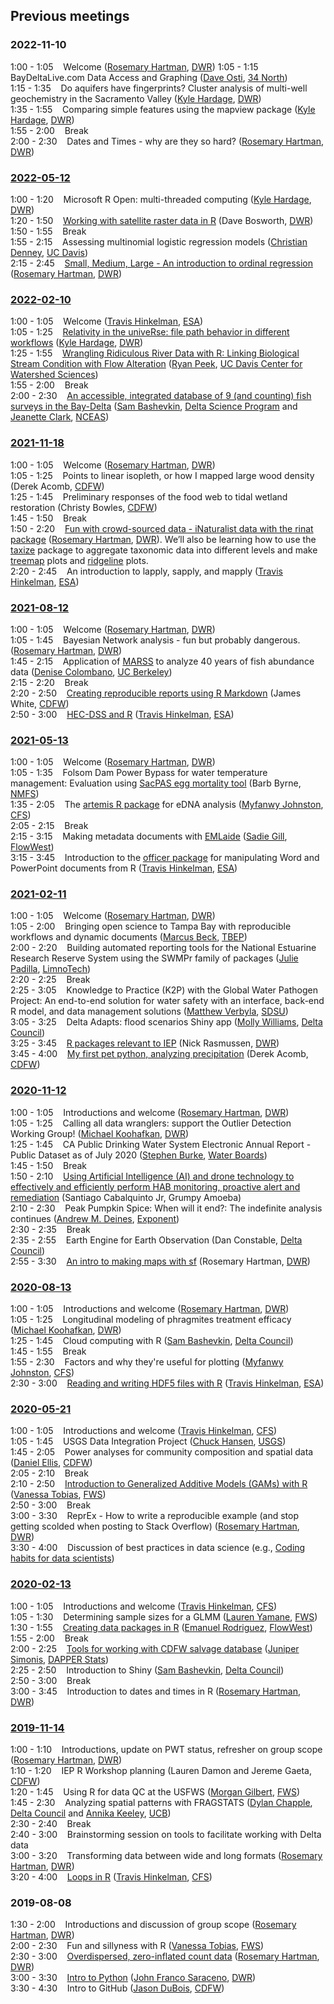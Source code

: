 ## Previous meetings

### 2022-11-10

1:00 - 1:05 &nbsp;&nbsp; Welcome ([Rosemary Hartman](https://www.linkedin.com/in/rosemary-hartman-1b3b53bb/), [DWR](https://water.ca.gov/)) 
1:05 - 1:15 &nbsp;&nbsp; BayDeltaLive.com Data Access and Graphing ([Dave Osti](https://www.linkedin.com/in/david-osti-9189a57/), [34 North](https://www.34north.com/))    
1:15 - 1:35 &nbsp;&nbsp; Do aquifers have fingerprints? Cluster analysis of multi-well geochemistry in the Sacramento Valley ([Kyle Hardage](https://www.linkedin.com/in/kylehbroach/), [DWR](https://water.ca.gov/))  
1:35 - 1:55 &nbsp;&nbsp; Comparing simple features using the mapview package ([Kyle Hardage](https://www.linkedin.com/in/kylehbroach/), [DWR](https://water.ca.gov/))  
1:55 - 2:00 &nbsp;&nbsp; Break  
2:00 - 2:30 &nbsp;&nbsp; Dates and Times - why are they so hard? ([Rosemary Hartman](https://www.linkedin.com/in/rosemary-hartman-1b3b53bb/), [DWR](https://water.ca.gov/)) 

### [2022-05-12](https://github.com/InteragencyEcologicalProgram/DataScience/tree/master/2022.05.12)

1:00 - 1:20 &nbsp;&nbsp; Microsoft R Open: multi-threaded computing ([Kyle Hardage](https://www.linkedin.com/in/kylehbroach/), [DWR](https://water.ca.gov/))  
1:20 - 1:50 &nbsp;&nbsp; [Working with satellite raster data in R](presentations/Working_with_raster_data_R/raster_data_slides.html) (Dave Bosworth, [DWR](https://water.ca.gov/))  
1:50 - 1:55 &nbsp;&nbsp; Break  
1:55 - 2:15 &nbsp;&nbsp; Assessing multinomial logistic regression models ([Christian Denney](https://scholar.google.com/citations?user=eAYScTMAAAAJ&hl=en), [UC Davis](https://www.ogfishlab.com/people/))   
2:15 - 2:45 &nbsp;&nbsp; [Small, Medium, Large - An introduction to ordinal regression](presentations/ordinalregressions.html)  ([Rosemary Hartman](https://www.linkedin.com/in/rosemary-hartman-1b3b53bb/), [DWR](https://water.ca.gov/)) 

### [2022-02-10](https://github.com/InteragencyEcologicalProgram/DataScience/tree/master/2022.02.10)

1:00 - 1:05 &nbsp;&nbsp; Welcome ([Travis Hinkelman](https://www.travishinkelman.com/), [ESA](https://esassoc.com/))  
1:05 - 1:25 &nbsp;&nbsp; [Relativity in the univeRse: file path behavior in different workflows](presentations/Relativity-in-the-univeRse.pdf) ([Kyle Hardage](https://www.linkedin.com/in/kylehbroach/), [DWR](https://water.ca.gov/))  
1:25 - 1:55 &nbsp;&nbsp; [Wrangling Ridiculous River Data with R: Linking Biological Stream Condition with Flow Alteration](presentations/Wrangling_River_Data_peek2022.pdf) ([Ryan Peek](https://ryanpeek.org/), [UC Davis Center for Watershed Sciences](https://watershed.ucdavis.edu/))    
1:55 - 2:00 &nbsp;&nbsp; Break  
2:00 - 2:30 &nbsp;&nbsp; [An accessible, integrated database of 9 (and counting) fish surveys in the Bay-Delta](https://github.com/InteragencyEcologicalProgram/DataScience/blob/master/2022.02.10/Bashevkin%20and%20Clark%20deltafish%20Data%20Science%20PWT%20presentation%20Feb%202022.pptx) ([Sam Bashevkin](https://sbashevkin.wixsite.com/larvecology/), [Delta Science Program](https://deltacouncil.ca.gov/delta-science-program/) and [Jeanette Clark](https://www.linkedin.com/in/jeanette-clark-8b11a0120/), [NCEAS](https://www.nceas.ucsb.edu/))   

### [2021-11-18](https://github.com/InteragencyEcologicalProgram/DataScience/tree/master/2021.11.18)

1:00 - 1:05 &nbsp;&nbsp; Welcome ([Rosemary Hartman](https://www.linkedin.com/in/rosemary-hartman-1b3b53bb/), [DWR](https://water.ca.gov/))  
1:05 - 1:25 &nbsp;&nbsp; Points to linear isopleth, or how I mapped large wood density (Derek Acomb, [CDFW](https://wildlife.ca.gov/))  
1:25 - 1:45 &nbsp;&nbsp; Preliminary responses of the food web to tidal wetland restoration (Christy Bowles, [CDFW](https://wildlife.ca.gov/))  
1:45 - 1:50 &nbsp;&nbsp; Break  
1:50 - 2:20 &nbsp;&nbsp; [Fun with crowd-sourced data - iNaturalist data with the rinat package](presentations/rinat.html) ([Rosemary Hartman](https://www.linkedin.com/in/rosemary-hartman-1b3b53bb/), [DWR](https://water.ca.gov/)). We’ll also be learning how to use the [taxize](https://cran.r-project.org/web/packages/taxize/taxize.pdf) package to aggregate taxonomic data into different levels and make [treemap](https://rpubs.com/brandonkopp/creating-a-treemap-in-r) plots and [ridgeline](https://cran.r-project.org/web/packages/ggridges/vignettes/introduction.html) plots.  
2:20 - 2:45 &nbsp;&nbsp; An introduction to lapply, sapply, and mapply ([Travis Hinkelman](https://www.travishinkelman.com/), [ESA](https://esassoc.com/))  

### [2021-08-12](https://github.com/InteragencyEcologicalProgram/DataScience/tree/master/2021.08.12)

1:00 - 1:05 &nbsp;&nbsp; Welcome ([Rosemary Hartman](https://www.linkedin.com/in/rosemary-hartman-1b3b53bb/), [DWR](https://water.ca.gov/))  
1:05 - 1:45 &nbsp;&nbsp; Bayesian Network analysis - fun but probably dangerous. ([Rosemary Hartman](https://www.linkedin.com/in/rosemary-hartman-1b3b53bb/), [DWR](https://water.ca.gov/))  
1:45 - 2:15 &nbsp;&nbsp; Application of [MARSS](https://nwfsc-timeseries.github.io/MARSS/) to analyze 40 years of fish abundance data ([Denise Colombano](https://denise-colombano.github.io/), [UC Berkeley](https://nature.berkeley.edu/))  
2:15 - 2:20 &nbsp;&nbsp; Break  
2:20 - 2:50 &nbsp;&nbsp; [Creating reproducible reports using R Markdown](presentations/Creating-reproducible-reports-using-R-Markdown.pdf) (James White, [CDFW](https://wildlife.ca.gov/))  
2:50 - 3:00 &nbsp;&nbsp; [HEC-DSS and R](presentations/HECDSS_R_20210812.pdf) ([Travis Hinkelman](https://www.travishinkelman.com/), [ESA](https://esassoc.com/))  

### [2021-05-13](https://github.com/InteragencyEcologicalProgram/DataScience/tree/master/2021.05.13)

1:00 - 1:05 &nbsp;&nbsp; Welcome ([Rosemary Hartman](https://www.linkedin.com/in/rosemary-hartman-1b3b53bb/), [DWR](https://water.ca.gov/))  
1:05 - 1:35 &nbsp;&nbsp; Folsom Dam Power Bypass for water temperature management: Evaluation using [SacPAS egg mortality tool](http://www.cbr.washington.edu/sacramento/grow/index.html) (Barb Byrne, [NMFS](https://www.fisheries.noaa.gov/))  
1:35 - 2:05 &nbsp;&nbsp; The [artemis R package](https://fishsciences.github.io/artemis/) for eDNA analysis ([Myfanwy Johnston](https://myfanwy.github.io/), [CFS](https://www.fishsciences.net/))  
2:05 - 2:15 &nbsp;&nbsp; Break  
2:15 - 3:15 &nbsp;&nbsp; Making metadata documents with [EMLaide](https://cvpia-osc.github.io/EMLaide/index.html) ([Sadie Gill](https://www.linkedin.com/in/sadiegill/), [FlowWest](https://www.flowwest.com/))  
3:15 - 3:45 &nbsp;&nbsp; Introduction to the [officer package](https://davidgohel.github.io/officer/) for manipulating Word and PowerPoint documents from R ([Travis Hinkelman](https://www.travishinkelman.com/), [ESA](https://esassoc.com/))  

### [2021-02-11](https://github.com/InteragencyEcologicalProgram/DataScience/tree/master/2021.02.11)

1:00 - 1:05 &nbsp;&nbsp; Welcome ([Rosemary Hartman](https://www.linkedin.com/in/rosemary-hartman-1b3b53bb/), [DWR](https://water.ca.gov/))  
1:05 - 2:00 &nbsp;&nbsp; Bringing open science to Tampa Bay with reproducible workflows and dynamic documents ([Marcus Beck](https://github.com/fawda123), [TBEP](https://tbep.org/))  
2:00 - 2:20 &nbsp;&nbsp; Building automated reporting tools for the National Estuarine Research Reserve System using the SWMPr family of packages ([Julie Padilla](https://www.limno.com/team/julie-padilla/), [LimnoTech](https://www.limno.com/))  
2:20 - 2:25 &nbsp;&nbsp; Break  
2:25 - 3:05 &nbsp;&nbsp; Knowledge to Practice (K2P) with the Global Water Pathogen Project: An end-to-end solution for water safety with an interface, back-end R model, and data management solutions ([Matthew Verbyla](http://safewater.sdsu.edu/index.php/people/), [SDSU](https://www.sdsu.edu/))  
3:05 - 3:25 &nbsp;&nbsp; Delta Adapts: flood scenarios Shiny app ([Molly Williams](https://www.linkedin.com/in/molly-williams-1698412b/), [Delta Council](https://deltacouncil.ca.gov/))  
3:25 - 3:45 &nbsp;&nbsp; [R packages relevant to IEP](https://github.com/InteragencyEcologicalProgram/DataScience/tree/master/2021.02.11/IEP_R_Packages_2021-02-11.md) (Nick Rasmussen, [DWR](https://water.ca.gov/))  
3:45 - 4:00 &nbsp;&nbsp; [My first pet python, analyzing precipitation](https://github.com/InteragencyEcologicalProgram/DataScience/tree/master/2021.02.11/Acomb) (Derek Acomb, [CDFW](https://wildlife.ca.gov/))

### [2020-11-12](https://github.com/InteragencyEcologicalProgram/DataScience/tree/master/2020.11.12)

1:00 - 1:05 &nbsp;&nbsp; Introductions and welcome ([Rosemary Hartman](https://www.linkedin.com/in/rosemary-hartman-1b3b53bb/), [DWR](https://water.ca.gov/))  
1:05 - 1:25 &nbsp;&nbsp; Calling all data wranglers: support the Outlier Detection Working Group! ([Michael Koohafkan](https://hydroecology.net/), [DWR](https://water.ca.gov/))  
1:25 - 1:45 &nbsp;&nbsp; CA Public Drinking Water System Electronic Annual Report - Public Dataset as of July 2020 ([Stephen Burke](https://www.linkedin.com/in/burkalopolis/), [Water Boards](https://www.waterboards.ca.gov/))  
1:45 - 1:50 &nbsp;&nbsp; Break  
1:50 - 2:10 &nbsp;&nbsp; [Using Artificial Intelligence (AI) and drone technology to effectively and efficiently perform HAB monitoring, proactive alert and remediation](https://github.com/InteragencyEcologicalProgram/DataScience/raw/master/2020.11.12/PowerPoint%20-%20Grumpy%20Amoeba%20AI%20and%20drone%20(11-11-20)%20v1.pptx) (Santiago Cabalquinto Jr, Grumpy Amoeba)  
2:10 - 2:30 &nbsp;&nbsp; Peak Pumpkin Spice: When will it end?: The indefinite analysis continues ([Andrew M. Deines](https://www.exponent.com/professionals/d/deines-andrew-m), [Exponent](https://www.exponent.com))  
2:30 - 2:35 &nbsp;&nbsp; Break  
2:35 - 2:55 &nbsp;&nbsp; Earth Engine for Earth Observation (Dan Constable, [Delta Council](https://deltacouncil.ca.gov/))  
2:55 - 3:30 &nbsp;&nbsp; [An intro to making maps with sf](presentations/mapswithsf.html) (Rosemary Hartman, [DWR](https://water.ca.gov/))

### [2020-08-13](https://github.com/InteragencyEcologicalProgram/DataScience/tree/master/2020.08.12)

1:00 - 1:05 &nbsp;&nbsp; Introductions and welcome ([Rosemary Hartman](https://www.linkedin.com/in/rosemary-hartman-1b3b53bb/), [DWR](https://water.ca.gov/))  
1:05 - 1:25 &nbsp;&nbsp; Longitudinal modeling of phragmites treatment efficacy ([Michael Koohafkan](https://hydroecology.net/), [DWR](https://water.ca.gov/))  
1:25 - 1:45 &nbsp;&nbsp; Cloud computing with R ([Sam Bashevkin](https://sbashevkin.wixsite.com/larvecology/), [Delta Council](https://deltacouncil.ca.gov/))  
1:45 - 1:55 &nbsp;&nbsp; Break  
1:55 - 2:30 &nbsp;&nbsp; Factors and why they're useful for plotting ([Myfanwy Johnston](https://www.fishsciences.net/myfanwy-johnston-ph-d/), [CFS](https://www.fishsciences.net))  
2:30 - 3:00 &nbsp;&nbsp; [Reading and writing HDF5 files with R](https://github.com/hinkelman/read-write-hdf-with-r) ([Travis Hinkelman](https://www.travishinkelman.com/), [ESA](https://esassoc.com/))

### [2020-05-21](https://github.com/InteragencyEcologicalProgram/DataScience/tree/master/2020.05.21)

1:00 - 1:05 &nbsp;&nbsp; Introductions and welcome ([Travis Hinkelman](https://www.travishinkelman.com/), [CFS](https://www.fishsciences.net))  
1:05 - 1:45 &nbsp;&nbsp; USGS Data Integration Project ([Chuck Hansen](https://www.linkedin.com/in/chuck-hansen-73bb81197/), [USGS](https://www.usgs.gov/))  
1:45 - 2:05 &nbsp;&nbsp; Power analyses for community composition and spatial data ([Daniel Ellis](https://www.researchgate.net/profile/Daniel_Ellis2), [CDFW](https://wildlife.ca.gov/))  
2:05 - 2:10 &nbsp;&nbsp; Break  
2:10 - 2:50 &nbsp;&nbsp; [Introduction to Generalized Additive Models (GAMs) with R](presentations/Intro_GAMs_DSPWT_20200521.pdf) ([Vanessa Tobias](https://www.linkedin.com/in/vanessadtobias/), [FWS](https://www.fws.gov/))  
2:50 - 3:00 &nbsp;&nbsp; Break  
3:00 - 3:30 &nbsp;&nbsp; ReprEx - How to write a reproducible example (and stop getting scolded when posting to Stack Overflow) ([Rosemary Hartman](https://www.linkedin.com/in/rosemary-hartman-1b3b53bb/), [DWR](https://water.ca.gov/))  
3:30 - 4:00 &nbsp;&nbsp; Discussion of best practices in data science (e.g., [Coding habits for data scientists](https://www.thoughtworks.com/insights/blog/coding-habits-data-scientists))

### [2020-02-13](https://github.com/InteragencyEcologicalProgram/DataScience/tree/master/2020.02.13)

1:00 - 1:05 &nbsp;&nbsp; Introductions and welcome ([Travis Hinkelman](https://www.travishinkelman.com/), [CFS](https://www.fishsciences.net))  
1:05 - 1:30 &nbsp;&nbsp; Determining sample sizes for a GLMM ([Lauren Yamane](https://www.linkedin.com/in/lauren-yamane-a36a0996/), [FWS](https://www.fws.gov/))  
1:30 - 1:55 &nbsp;&nbsp; [Creating data packages in R](presentations/Creating-Data-Packages-in-R.pdf) ([Emanuel Rodriguez](https://www.linkedin.com/in/enrique-emanuel-rodriguez-861435a5/), [FlowWest](https://www.flowwest.com/))  
1:55 - 2:00 &nbsp;&nbsp; Break  
2:00 - 2:25 &nbsp;&nbsp; [Tools for working with CDFW salvage database](https://www.dapperstats.com/code/salvage/) ([Juniper Simonis](https://www.dapperstats.com/author/dr.-juniper-l.-simonis/), [DAPPER Stats](https://www.dapperstats.com/))  
2:25 - 2:50 &nbsp;&nbsp; Introduction to Shiny ([Sam Bashevkin](https://sbashevkin.wixsite.com/larvecology/), [Delta Council](https://deltacouncil.ca.gov/))  
2:50 - 3:00 &nbsp;&nbsp; Break  
3:00 - 3:45 &nbsp;&nbsp; Introduction to dates and times in R ([Rosemary Hartman](https://www.linkedin.com/in/rosemary-hartman-1b3b53bb/), [DWR](https://water.ca.gov/))


### [2019-11-14](https://github.com/InteragencyEcologicalProgram/DataScience/tree/master/2019.11.14)

1:00 - 1:10 &nbsp;&nbsp; Introductions, update on PWT status, refresher on group scope ([Rosemary Hartman](https://www.linkedin.com/in/rosemary-hartman-1b3b53bb/), [DWR](https://water.ca.gov/))  
1:10 - 1:20 &nbsp;&nbsp; IEP R Workshop planning (Lauren Damon and Jereme Gaeta, [CDFW](https://wildlife.ca.gov/))  
1:20 - 1:45 &nbsp;&nbsp; Using R for data QC at the USFWS ([Morgan Gilbert](https://www.linkedin.com/in/morgan-d-gilbert/), [FWS](https://www.fws.gov/))  
1:45 - 2:30 &nbsp;&nbsp; Analyzing spatial patterns with FRAGSTATS ([Dylan Chapple](https://www.linkedin.com/in/dylan-chapple-811543162/), [Delta Council](https://deltacouncil.ca.gov/) and [Annika Keeley](https://www.researchgate.net/profile/Annika_Keeley), [UCB](https://www.berkeley.edu/))  
2:30 - 2:40 &nbsp;&nbsp; Break  
2:40 - 3:00 &nbsp;&nbsp; Brainstorming session on tools to facilitate working with Delta data  
3:00 - 3:20 &nbsp;&nbsp; Transforming data between wide and long formats ([Rosemary Hartman](https://www.linkedin.com/in/rosemary-hartman-1b3b53bb/), [DWR](https://water.ca.gov/))  
3:20 - 4:00  &nbsp;&nbsp; [Loops in R](presentations/loops-in-r.html) ([Travis Hinkelman](https://www.travishinkelman.com/), [CFS](https://www.fishsciences.net))

### 2019-08-08

1:30 - 2:00 &nbsp;&nbsp; Introductions and discussion of group scope ([Rosemary Hartman](https://www.linkedin.com/in/rosemary-hartman-1b3b53bb/), [DWR](https://water.ca.gov/))  
2:00 - 2:30 &nbsp;&nbsp; Fun and sillyness with R ([Vanessa Tobias](https://www.linkedin.com/in/vanessadtobias/), [FWS](https://www.fws.gov/))  
2:30 - 3:00 &nbsp;&nbsp; [Overdispersed, zero-inflated count data](https://github.com/InteragencyEcologicalProgram/DataScience/tree/master/2019.08.08_countmodels%20presentation) ([Rosemary Hartman](https://www.linkedin.com/in/rosemary-hartman-1b3b53bb/), [DWR](https://water.ca.gov/))  
3:00 - 3:30 &nbsp;&nbsp; [Intro to Python](https://github.com/InteragencyEcologicalProgram/DataScience/tree/master/2019.08.08intro-to-python) ([John Franco Saraceno](https://www.linkedin.com/in/john-franco-saraceno-7a780751/), [DWR](https://water.ca.gov/))  
3:30 - 4:30 &nbsp;&nbsp; Intro to GitHub ([Jason DuBois](https://www.linkedin.com/in/jason-dubois-10899a50/), [CDFW](https://wildlife.ca.gov/))  

